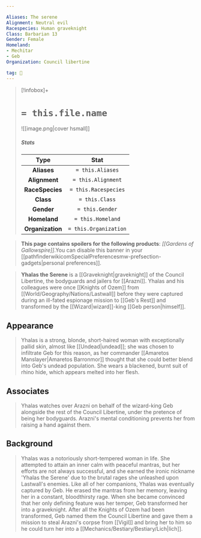 ```yaml
---

Aliases: The serene
Alignment: Neutral evil
Racespecies: Human graveknight
Class: Barbarian 13
Gender: Female
Homeland:
- Mechitar
- Geb
Organization: Council libertine

tag: 👤️
---
```


> [!infobox]+
> #  `= this.file.name`
> ![[image.png|cover hsmall]]
> ##### Stats
> Type | Stat |
> :---: |:---:|
> **Aliases** | `= this.Aliases` |
> **Alignment** | `= this.Alignment` |
> **RaceSpecies** | `= this.Racespecies` |
> **Class** | `= this.Class` |
> **Gender** | `= this.Gender` |
> **Homeland** | `= this.Homeland` |
> **Organization** | `= this.Organization` |



> **This page contains spoilers for the following products**: *[[Gardens of Gallowspire]]*.You can disable this banner in your [[pathfinderwikicomSpecialPreferencesmw-prefsection-gadgets|personal preferences]].


> **Yhalas the Serene** is a [[Graveknight|graveknight]] of the Council Libertine, the bodyguards and jailers for [[Arazni]]. Yhalas and his colleagues were once [[Knights of Ozem]] from [[World/Geography/Nations/Lastwall]] before they were captured during an ill-fated espionage mission to [[Geb's Rest]] and transformed by the [[Wizard|wizard]]-king [[Geb person|himself]].



## Appearance

> Yhalas is a strong, blonde, short-haired woman with exceptionally pallid skin, almost like [[Undead|undead]]; she was chosen to infiltrate Geb for this reason, as her commander [[Amaretos Manslayer|Amaretos Barronmor]] thought that she could better blend into Geb's undead population. She wears a blackened, burnt suit of rhino hide, which appears melted into her flesh.


## Associates

> Yhalas watches over Arazni on behalf of the wizard-king Geb alongside the rest of the Council Libertine, under the pretence of being her bodyguards. Arazni's mental conditioning prevents her from raising a hand against them.


## Background

> Yhalas was a notoriously short-tempered woman in life. She attempted to attain an inner calm with peaceful mantras, but her efforts are not always successful, and she earned the ironic nickname 'Yhalas the Serene' due to the brutal rages she unleashed upon Lastwall's enemies.
> Like all of her companions, Yhalas was eventually captured by Geb. He erased the mantras from her memory, leaving her in a constant, bloodthirsty rage. When she became convinced that her only defining feature was her temper, Geb transformed her into a graveknight. After all the Knights of Ozem had been transformed, Geb named them the Council Libertine and gave them a mission to steal Arazni's corpse from [[Vigil]] and bring her to him so he could turn her into a [[Mechanics/Bestiary/Bestiary/Lich|lich]].







